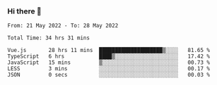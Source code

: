 ### Hi there 👋

<!--
**siaikin/siaikin** is a ✨ _special_ ✨ repository because its `README.md` (this file) appears on your GitHub profile.

Here are some ideas to get you started:

- 🔭 I’m currently working on ...
- 🌱 I’m currently learning ...
- 👯 I’m looking to collaborate on ...
- 🤔 I’m looking for help with ...
- 💬 Ask me about ...
- 📫 How to reach me: ...
- 😄 Pronouns: ...
- ⚡ Fun fact: ...
-->

<!--START_SECTION:waka-->

```text
From: 21 May 2022 - To: 28 May 2022

Total Time: 34 hrs 31 mins

Vue.js       28 hrs 11 mins  ████████████████████▒░░░░   81.65 %
TypeScript   6 hrs           ████▒░░░░░░░░░░░░░░░░░░░░   17.42 %
JavaScript   15 mins         ▒░░░░░░░░░░░░░░░░░░░░░░░░   00.73 %
LESS         3 mins          ░░░░░░░░░░░░░░░░░░░░░░░░░   00.17 %
JSON         0 secs          ░░░░░░░░░░░░░░░░░░░░░░░░░   00.03 %
```

<!--END_SECTION:waka-->
